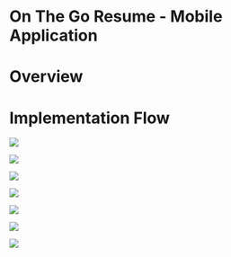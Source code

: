 # On The Go Resume - Mobile Application

# Overview

# Implementation Flow
![](images/Page1.JPG)    

![](images/PersonalInfo.JPG)

![](images/ExperienceInfo.JPG)

![](images/EducationInfo.JPG)

![](images/ProjectInfo.JPG)

![](images/GenResume.JPG)

![](images/ResumeFile.JPG)
